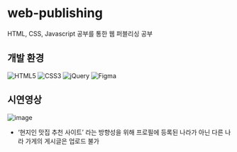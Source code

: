 # web-publishing
HTML, CSS, Javascript 공부를 통한 웹 퍼블리싱 공부
<br/>

## 개발 환경

<img alt="HTML5" src="https://img.shields.io/badge/-HTML5-E34F26?style=flat-square&logo=HTML5&logoColor=white" /> <img alt="CSS3" src="https://img.shields.io/badge/-CSS3-1572B6?style=flat-square&logo=CSS3&logoColor=white" /> <img alt="jQuery" src="https://img.shields.io/badge/-jQuery-004088?style=flat-square&logo=jQuery&logoColor=white" /> <img alt="Figma" src="https://img.shields.io/badge/-Figma-F24E1E?style=flat-square&logo=Figma&logoColor=white" />

## 시연영상 
![image](https://user-images.githubusercontent.com/103574215/213424799-59b992ad-c8e8-482e-b7d7-c5c89878cf19.gif)
- ‘현지인 맛집 추천 사이트’ 라는 방향성을 위해 프로필에 등록된 나라가 아닌 다른 나라 가게의 게시글은 업로드 불가
</details>
